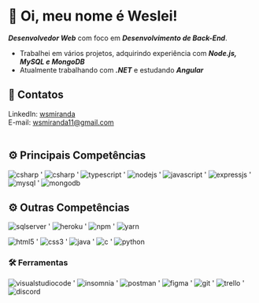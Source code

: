 # :wave: Oi, meu nome é Weslei!
_**Desenvolvedor Web**_ com foco em _**Desenvolvimento de Back-End**_. 
- Trabalhei em vários projetos, adquirindo experiência com _**Node.js, MySQL e MongoDB**_
- Atualmente trabalhando com _**.NET**_ e estudando _**Angular**_

## :iphone: Contatos

LinkedIn: [wsmiranda](https://www.linkedin.com/in/wsmiranda/)</br>
E-mail: wsmiranda11@gmail.com
<br><br>

## :gear: Principais Competências
![csharp](https://img.shields.io/badge/C%23-000?style=social&logo=csharp&logoColor=239120) '
![csharp](https://img.shields.io/badge/.NET-000?style=social&logo=dotnet&logoColor=512BD4) '
![typescript](https://img.shields.io/badge/TypeScript-000?style=social&logo=typescript&logoColor=3178c6) '
![nodejs](https://img.shields.io/badge/Node.js-000?style=social&logo=nodedotjs&logoColor=43853D) '
![javascript](https://img.shields.io/badge/JavaScript-000?style=social&logo=javascript&logoColor=yellow) '
![expressjs](https://img.shields.io/badge/Express.js-000?style=social&logo=express&logoColor=black) '
![mysql](https://img.shields.io/badge/MySQL-000?style=social&logo=mysql&logoColor=00000F) '
![mongodb](https://img.shields.io/badge/MongoDB-000?style=social&logo=mongodb&logoColor=4EA94B)

## :gear: Outras Competências
![sqlserver](https://img.shields.io/badge/SQL%20Server-000?style=social&logo=microsoft%20sql%20server&logoColor=CC2927) '
![heroku](https://img.shields.io/badge/Heroku-000?style=social&logo=heroku&logoColor=430098) '
![npm](https://img.shields.io/badge/npm-000?style=social&logo=npm&logoColor=CB3837) '
![yarn](https://img.shields.io/badge/Yarn-000?style=social&logo=yarn&logoColor=2C8EBB)

![html5](https://img.shields.io/badge/HTML5-000?style=social&logo=html5&logoColor=E34F26) '
![css3](https://img.shields.io/badge/CSS3-000?style=social&logo=css3&logoColor=1572B6) '
![java](https://img.shields.io/badge/Java-000?style=social&logo=java&logoColor=007396) '
![c](https://img.shields.io/badge/C-000?style=social&logo=c&logoColor=A8B9CC) '
![python](https://img.shields.io/badge/Python-000?style=social&logo=python&logoColor=3776AB)

### :hammer_and_wrench: Ferramentas
![visualstudiocode](https://img.shields.io/badge/Visual%20Studio%20Code-000?style=social&logo=visualstudiocode&logoColor=007ACC) '
![insomnia](https://img.shields.io/badge/Insomnia-000?style=social&logo=insomnia&logoColor=5849be) '
![postman](https://img.shields.io/badge/Postman-000?style=social&logo=postman&logoColor=FF6C37) '
![figma](https://img.shields.io/badge/Figma-000?style=social&logo=figma&logoColor=F24E1E) '
![git](https://img.shields.io/badge/Git-000?style=social&logo=git&logoColor=F05032) '
![trello](https://img.shields.io/badge/Trello-000?style=social&logo=trello&logoColor=0052CC) '
![discord](https://img.shields.io/badge/Discord-000?style=social&logo=discord&logoColor=5865F2)

